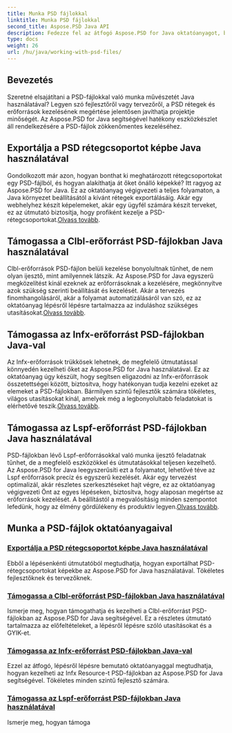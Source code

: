 ```yaml
---
title: Munka PSD fájlokkal
linktitle: Munka PSD fájlokkal
second_title: Aspose.PSD Java API
description: Fedezze fel az átfogó Aspose.PSD for Java oktatóanyagot, beleértve a PSD-rétegcsoportok képekké való exportálását, valamint a Clbl, Infx és Lspf erőforrások kezelését.
type: docs
weight: 26
url: /hu/java/working-with-psd-files/
---
```


## Bevezetés

Szeretné elsajátítani a PSD-fájlokkal való munka művészetét Java használatával? Legyen szó fejlesztőről vagy tervezőről, a PSD rétegek és erőforrások kezelésének megértése jelentősen javíthatja projektje minőségét. Az Aspose.PSD for Java segítségével hatékony eszközkészlet áll rendelkezésére a PSD-fájlok zökkenőmentes kezeléséhez.

## Exportálja a PSD rétegcsoportot képbe Java használatával

 Gondolkozott már azon, hogyan bonthat ki meghatározott rétegcsoportokat egy PSD-fájlból, és hogyan alakíthatja át őket önálló képekké? Itt ragyog az Aspose.PSD for Java. Ez az oktatóanyag végigvezeti a teljes folyamaton, a Java környezet beállításától a kívánt rétegek exportálásáig. Akár egy webhelyhez készít képelemeket, akár egy ügyfél számára készít terveket, ez az útmutató biztosítja, hogy profiként kezelje a PSD-rétegcsoportokat.[Olvass tovább](./export-psd-layer-group-to-image/).

## Támogassa a Clbl-erőforrást PSD-fájlokban Java használatával

 Clbl-erőforrások PSD-fájlon belüli kezelése bonyolultnak tűnhet, de nem olyan ijesztő, mint amilyennek látszik. Az Aspose.PSD for Java egyszerű megközelítést kínál ezeknek az erőforrásoknak a kezelésére, megkönnyítve azok szükség szerinti beállítását és kezelését. Akár a tervezés finomhangolásáról, akár a folyamat automatizálásáról van szó, ez az oktatóanyag lépésről lépésre tartalmazza az induláshoz szükséges utasításokat.[Olvass tovább](./support-clbl-resource-psd-files/).

## Támogassa az Infx-erőforrást PSD-fájlokban Java-val

 Az Infx-erőforrások trükkösek lehetnek, de megfelelő útmutatással könnyedén kezelheti őket az Aspose.PSD for Java használatával. Ez az oktatóanyag úgy készült, hogy segítsen eligazodni az Infx-erőforrások összetettségei között, biztosítva, hogy hatékonyan tudja kezelni ezeket az elemeket a PSD-fájlokban. Bármilyen szintű fejlesztők számára tökéletes, világos utasításokat kínál, amelyek még a legbonyolultabb feladatokat is elérhetővé teszik.[Olvass tovább](./support-infx-resource-psd-files/).

## Támogassa az Lspf-erőforrást PSD-fájlokban Java használatával

 PSD-fájlokban lévő Lspf-erőforrásokkal való munka ijesztő feladatnak tűnhet, de a megfelelő eszközökkel és útmutatásokkal teljesen kezelhető. Az Aspose.PSD for Java leegyszerűsíti ezt a folyamatot, lehetővé téve az Lspf erőforrások precíz és egyszerű kezelését. Akár egy tervezést optimalizál, akár részletes szerkesztéseket hajt végre, ez az oktatóanyag végigvezeti Önt az egyes lépéseken, biztosítva, hogy alaposan megértse az erőforrások kezelését. A beállítástól a megvalósításig minden szempontot lefedünk, hogy az élmény gördülékeny és produktív legyen.[Olvass tovább](./support-lspf-resource-psd-files/).

## Munka a PSD-fájlok oktatóanyagaival
### [Exportálja a PSD rétegcsoportot képbe Java használatával](./export-psd-layer-group-to-image/)
Ebből a lépésenkénti útmutatóból megtudhatja, hogyan exportálhat PSD-rétegcsoportokat képekbe az Aspose.PSD for Java használatával. Tökéletes fejlesztőknek és tervezőknek.
### [Támogassa a Clbl-erőforrást PSD-fájlokban Java használatával](./support-clbl-resource-psd-files/)
Ismerje meg, hogyan támogathatja és kezelheti a Clbl-erőforrást PSD-fájlokban az Aspose.PSD for Java segítségével. Ez a részletes útmutató tartalmazza az előfeltételeket, a lépésről lépésre szóló utasításokat és a GYIK-et.
### [Támogassa az Infx-erőforrást PSD-fájlokban Java-val](./support-infx-resource-psd-files/)
Ezzel az átfogó, lépésről lépésre bemutató oktatóanyaggal megtudhatja, hogyan kezelheti az Infx Resource-t PSD-fájlokban az Aspose.PSD for Java segítségével. Tökéletes minden szintű fejlesztő számára.
### [Támogassa az Lspf-erőforrást PSD-fájlokban Java használatával](./support-lspf-resource-psd-files/)
Ismerje meg, hogyan támoga